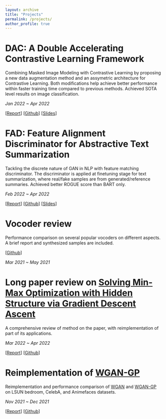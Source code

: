 ```yaml
---
layout: archive
title: "Projects"
permalink: /projects/
author_profile: true
---
```


DAC: A Double Accelerating Contrastive Learning Framework
======
Combining Masked Image Modeling with Contrastive Learning by proposing a new data augmentation method and an assymetric architecture for Contrastive Learning. Both modifications help achieve better performance within faster training time compared to previous methods. Achieved SOTA level results on image classification. 

*Jan 2022 ~ Apr 2022*

[[Report](https://zxp46.github.io/projects/project_DAC.pdf)]     [[Github](https://github.com/zxp46/mae-modified)] [[Slides](https://zxp46.github.io/projects/project_DAC_slides.pdf)]

FAD: Feature Alignment Discriminator for Abstractive Text Summarization
======
Tackling the discrete nature of GAN in NLP with feature matching discriminator. The discriminator is applied at finetuning stage for text summarization, where real/fake samples are from generated/reference summaries. Achieved better ROGUE score than BART only.

*Feb 2022 ~ Apr 2022*

[[Report](https://zxp46.github.io/projects/project_FAD.pdf)]     [[Github](https://github.com/zxp46/EECS487_Project_FAD)] [[Slides](https://zxp46.github.io/projects/project_FAD_slides.pdf)]

Vocoder review
======
Performance comparison on several popular vocoders on different aspects. A brief report and synthesized samples are included.

[[Github](https://github.com/zxp46/vocoder-comparison)]

*Mar 2021 ~ May 2021*

Long paper review on [Solving Min-Max Optimization with Hidden Structure via Gradient Descent Ascent](https://arxiv.org/pdf/2101.05248.pdf)
======
A comprehensive review of method on the paper, with reimplementation of part of its applications.

*Mar 2022 ~ Apr 2022*

[[Report](https://zxp46.github.io/projects/proejct_minmax_optim_review.pdf)]     [[Github](https://github.com/zxp46/EECS559-Final-Project)]

Reimplementation of [WGAN-GP](https://arxiv.org/pdf/1704.00028.pdf)
======
Reimplementation and performance comparison of [WGAN](https://arxiv.org/pdf/1701.07875.pdf) and [WGAN-GP](https://arxiv.org/pdf/1704.00028.pdf) on LSUN bedroom, CelebA, and Animefaces datasets.

*Nov 2021 ~ Dec 2021*

[[Report](https://zxp46.github.io/projects/project_WGAN-GP_reimplementation.pdf)]     [[Github](https://github.com/zxp46/EECS545-Final-Project)]

